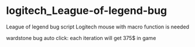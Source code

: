 # logitech_League-of-legend-bug
League of legend bug script
Logitech mouse with macro function is needed

wardstone bug auto click:
each iteration will get 375$ in game
